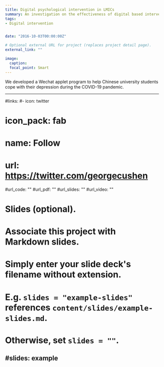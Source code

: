```yaml
---
title: Digital psychological intervention in LMICs
summary: An investigation on the effectiveness of digital based interventions delivered in LMICs and their working mechanisms.
tags:
- Digital intervention


date: "2016-10-03T00:00:00Z"

# Optional external URL for project (replaces project detail page).
external_link: ""

image:
  caption: 
  focal_point: Smart
---
```


  We developed a Wechat applet program to help Chinese university students cope with their depression during the COVID-19 pandemic.
  
  
---

#links:
#- icon: twitter
#  icon_pack: fab
#  name: Follow
#  url: https://twitter.com/georgecushen
#url_code: ""
#url_pdf: ""
#url_slides: ""
#url_video: ""

# Slides (optional).
#   Associate this project with Markdown slides.
#   Simply enter your slide deck's filename without extension.
#   E.g. `slides = "example-slides"` references `content/slides/example-slides.md`.
#   Otherwise, set `slides = ""`.
#slides: example
---

